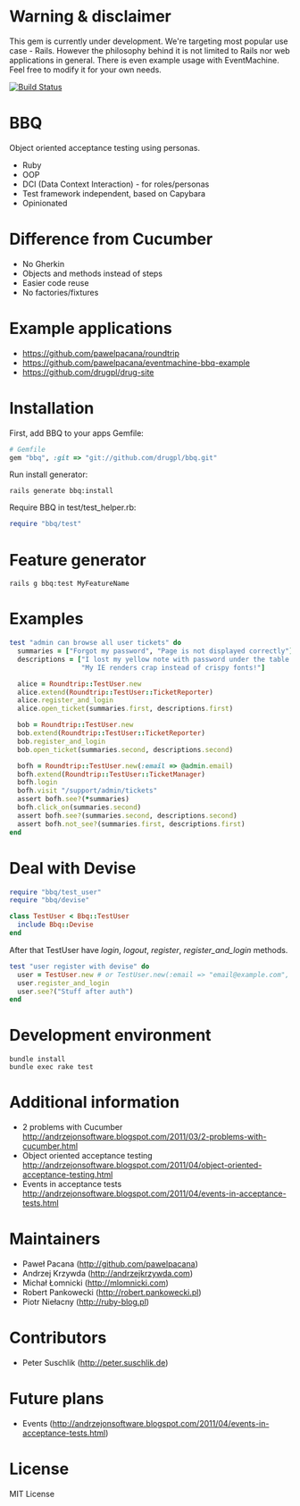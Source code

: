 Warning & disclaimer
====================

This gem is currently under development. We're targeting most popular use case - Rails. However the philosophy behind it is not limited to Rails nor web applications in general. There is even example usage with EventMachine. Feel free to modify it for your own needs.

[![Build Status](https://secure.travis-ci.org/drugpl/bbq.png)](http://travis-ci.org/drugpl/bbq)

BBQ
===

Object oriented acceptance testing using personas.

* Ruby
* OOP
* DCI (Data Context Interaction) - for roles/personas
* Test framework independent, based on Capybara
* Opinionated

Difference from Cucumber
========================

* No Gherkin
* Objects and methods instead of steps
* Easier code reuse
* No factories/fixtures

Example applications
====================

* https://github.com/pawelpacana/roundtrip
* https://github.com/pawelpacana/eventmachine-bbq-example
* https://github.com/drugpl/drug-site

Installation
============

First, add BBQ to your apps Gemfile:

```ruby
# Gemfile
gem "bbq", :git => "git://github.com/drugpl/bbq.git"
```

Run install generator:

```
rails generate bbq:install
```

Require BBQ in test/test_helper.rb:

```ruby
require "bbq/test"
```

Feature generator
=================

```
rails g bbq:test MyFeatureName
```

Examples
========

```ruby
test "admin can browse all user tickets" do
  summaries = ["Forgot my password", "Page is not displayed correctly"]
  descriptions = ["I lost my yellow note with password under the table!",
                  "My IE renders crap instead of crispy fonts!"]

  alice = Roundtrip::TestUser.new
  alice.extend(Roundtrip::TestUser::TicketReporter)
  alice.register_and_login
  alice.open_ticket(summaries.first, descriptions.first)

  bob = Roundtrip::TestUser.new
  bob.extend(Roundtrip::TestUser::TicketReporter)
  bob.register_and_login
  bob.open_ticket(summaries.second, descriptions.second)

  bofh = Roundtrip::TestUser.new(:email => @admin.email)
  bofh.extend(Roundtrip::TestUser::TicketManager)
  bofh.login
  bofh.visit "/support/admin/tickets"
  assert bofh.see?(*summaries)
  bofh.click_on(summaries.second)
  assert bofh.see?(summaries.second, descriptions.second)
  assert bofh.not_see?(summaries.first, descriptions.first)
end
```

Deal with Devise
================

```ruby
require "bbq/test_user"
require "bbq/devise"

class TestUser < Bbq::TestUser
  include Bbq::Devise
end
```

After that TestUser have *login*, *logout*, *register*, *register_and_login* methods.

```ruby
test "user register with devise" do
  user = TestUser.new # or TestUser.new(:email => "email@example.com", :password => "secret")
  user.register_and_login
  user.see?("Stuff after auth")
end
```

Development environment
=======================

```
bundle install
bundle exec rake test
```

Additional information
======================

* 2 problems with Cucumber http://andrzejonsoftware.blogspot.com/2011/03/2-problems-with-cucumber.html
* Object oriented acceptance testing http://andrzejonsoftware.blogspot.com/2011/04/object-oriented-acceptance-testing.html
* Events in acceptance tests http://andrzejonsoftware.blogspot.com/2011/04/events-in-acceptance-tests.html

Maintainers
===========

* Paweł Pacana (http://github.com/pawelpacana)
* Andrzej Krzywda (http://andrzejkrzywda.com)
* Michał Łomnicki (http://mlomnicki.com)
* Robert Pankowecki (http://robert.pankowecki.pl)
* Piotr Niełacny (http://ruby-blog.pl)

Contributors
============

* Peter Suschlik (http://peter.suschlik.de)

Future plans
============

* Events (http://andrzejonsoftware.blogspot.com/2011/04/events-in-acceptance-tests.html)

License
=======

MIT License
